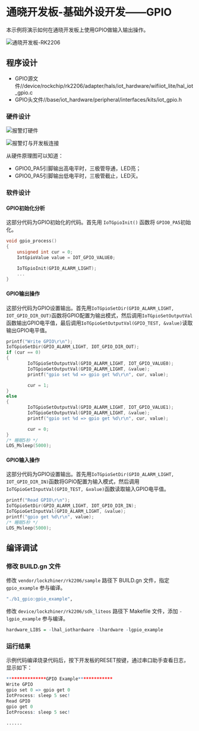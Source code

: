 # 通晓开发板-基础外设开发——GPIO

本示例将演示如何在通晓开发板上使用GPIO做输入输出操作。

![通晓开发板-RK2206](/vendor/lockzhiner/rk2206/docs/figures/tx_smart_r-rk2206.png)

## 程序设计

- GPIO源文件//device/rockchip/rk2206/adapter/hals/iot_hardware/wifiiot_lite/hal_iot_gpio.c
- GPIO头文件//base/iot_hardware/peripheral/interfaces/kits/iot_gpio.h

### 硬件设计

![报警灯硬件](/vendor/lockzhiner/rk2206/docs/figures/gpio/报警灯硬件.jpg)

![报警灯与开发板连接](/vendor/lockzhiner/rk2206/docs/figures/gpio/报警灯与开发板连接.jpg)

从硬件原理图可以知道：
- GPIO0_PA5引脚输出高电平时，三极管导通，LED亮；
- GPIO0_PA5引脚输出低电平时，三极管截止，LED灭。

### 软件设计

#### GPIO初始化分析

这部分代码为GPIO初始化的代码。首先用 `IoTGpioInit()` 函数将 `GPIO0_PA5`初始化。

```c
void gpio_process()
{
    unsigned int cur = 0;
    IotGpioValue value = IOT_GPIO_VALUE0;

    IoTGpioInit(GPIO_ALARM_LIGHT);
    ...
}
```

#### GPIO输出操作

这部分代码为GPIO设置输出。首先用`IoTGpioSetDir(GPIO_ALARM_LIGHT, IOT_GPIO_DIR_OUT)`函数将GPIO配置为输出模式，然后调用`IoTGpioSetOutputVal`函数输出GPIO电平值，最后调用`IoTGpioGetOutputVal(GPIO_TEST, &value)`读取输出GPIO电平值。

```c
printf("Write GPIO\r\n");
IoTGpioSetDir(GPIO_ALARM_LIGHT, IOT_GPIO_DIR_OUT);
if (cur == 0)
{
        IoTGpioSetOutputVal(GPIO_ALARM_LIGHT, IOT_GPIO_VALUE0);
        IoTGpioGetOutputVal(GPIO_ALARM_LIGHT, &value);
        printf("gpio set %d => gpio get %d\r\n", cur, value);

        cur = 1;
}
else
{
        IoTGpioSetOutputVal(GPIO_ALARM_LIGHT, IOT_GPIO_VALUE1);
        IoTGpioGetOutputVal(GPIO_ALARM_LIGHT, &value);
        printf("gpio set %d => gpio get %d\r\n", cur, value);

        cur = 0;
}
/* 睡眠5秒 */
LOS_Msleep(5000);
```

#### GPIO输入操作

这部分代码为GPIO设置输出。首先用`IoTGpioSetDir(GPIO_ALARM_LIGHT, IOT_GPIO_DIR_IN)`函数将GPIO配置为输入模式，然后调用`IoTGpioGetInputVal(GPIO_TEST, &value)`函数读取输入GPIO电平值。

```c
printf("Read GPIO\r\n");
IoTGpioSetDir(GPIO_ALARM_LIGHT, IOT_GPIO_DIR_IN);
IoTGpioGetInputVal(GPIO_ALARM_LIGHT, &value);
printf("gpio get %d\r\n", value);
/* 睡眠5秒 */
LOS_Msleep(5000);
```

## 编译调试

### 修改 BUILD.gn 文件

修改 `vendor/lockzhiner/rk2206/sample` 路径下 BUILD.gn 文件，指定 `gpio_example` 参与编译。

```r
"./b1_gpio:gpio_example",
```

修改 `device/lockzhiner/rk2206/sdk_liteos` 路径下 Makefile 文件，添加 `-lgpio_example` 参与编译。

```r
hardware_LIBS = -lhal_iothardware -lhardware -lgpio_example
```

### 运行结果

示例代码编译烧录代码后，按下开发板的RESET按键，通过串口助手查看日志，显示如下：

```r
***************GPIO Example*************
Write GPIO
gpio set 0 => gpio get 0
IotProcess: sleep 5 sec!
Read GPIO
gpio get 0
IotProcess: sleep 5 sec!

......
```

